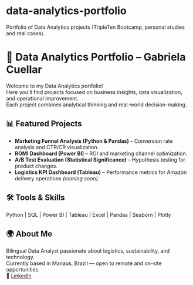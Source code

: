 # data-analytics-portfolio
Portfolio of Data Analytics projects (TripleTen Bootcamp, personal studies and real cases).
# 🎯 Data Analytics Portfolio – Gabriela Cuellar

Welcome to my Data Analytics portfolio!  
Here you'll find projects focused on business insights, data visualization, and operational improvement.  
Each project combines analytical thinking and real-world decision-making.

## 📊 Featured Projects
- **Marketing Funnel Analysis (Python & Pandas)** – Conversion rate analysis and CTR/CR visualization.  
- **ROMI Dashboard (Power BI)** – ROI and marketing channel optimization.  
- **A/B Test Evaluation (Statistical Significance)** – Hypothesis testing for product changes.  
- **Logistics KPI Dashboard (Tableau)** – Performance metrics for Amazon delivery operations *(coming soon)*.

## 🛠️ Tools & Skills
Python | SQL | Power BI | Tableau | Excel | Pandas | Seaborn | Plotly  

## 🌍 About Me
Bilingual Data Analyst passionate about logistics, sustainability, and technology.  
Currently based in Manaus, Brazil — open to remote and on-site opportunities.  
📎 [LinkedIn](https://linkedin.com/in/gabriela-cuellar-f)
